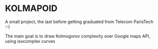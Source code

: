 KOLMAPOID
=========

A small project, the last before getting graduated from Telecom ParisTech :-)

The main goal is to draw Kolmogorov complexity over Google maps API, using isocomplex curves
